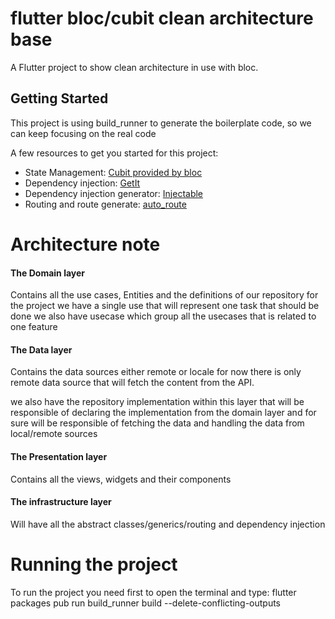 # flutter bloc/cubit clean architecture base

A Flutter project to show clean architecture in use with bloc.

## Getting Started

This project is using build_runner to generate the boilerplate code, so we can keep focusing on the real code

A few resources to get you started for this project:

- State Management: [Cubit provided by bloc](https://pub.dev/packages/flutter_bloc)
- Dependency injection: [GetIt](https://pub.dev/packages/get_it)
- Dependency injection generator: [Injectable](https://pub.dev/packages/injectable)
- Routing and route generate: [auto_route](https://pub.dev/packages/auto_route)


# Architecture note

#### The Domain layer
Contains all the use cases, Entities and the definitions of our repository for the project
we have a single use that will represent one task that should be done
we also have usecase which group all the usecases that is related to one feature


#### The Data layer
Contains the data sources either remote or locale
for now there is only remote data source that will fetch the content from the API.

we also have the repository implementation within this layer that will be responsible of declaring the implementation from the domain layer
and for sure will be responsible of fetching the data and handling the data from local/remote sources


#### The Presentation layer
Contains all the views, widgets and their components


#### The infrastructure layer
Will have all the abstract classes/generics/routing and dependency injection


# Running the project

To run the project you need first to open the terminal and type:
 flutter packages pub run build_runner build --delete-conflicting-outputs


